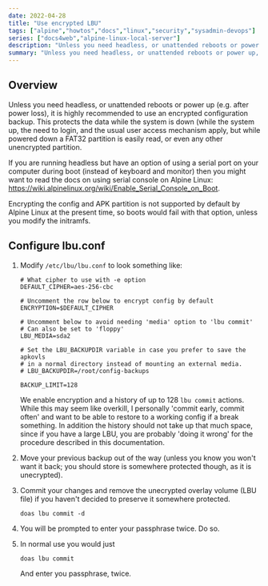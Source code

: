 ```yaml
---
date: 2022-04-28
title: "Use encrypted LBU"
tags: ["alpine","howtos","docs","linux","security","sysadmin-devops"]
series: ["docs4web","alpine-linux-local-server"]
description: "Unless you need headless, or unattended reboots or power up, it is highly recommended to use an encrypted configuration backup."
summary: "Unless you need headless, or unattended reboots or power up, it is highly recommended to use an encrypted configuration backup."
---
```


## Overview

Unless you need headless, or unattended reboots or power up (e.g. after power loss), it is highly recommended to use an encrypted configuration backup. This protects the data while the system is down (while the system up, the need to login, and the usual user access mechanism apply, but while powered down a FAT32 partition is easily read, or even any other unencrypted partition.

If you are running headless but have an option of using a serial port on your computer during boot (instead of keyboard and monitor) then you might want to read the docs on using serial console on Alpine Linux: <https://wiki.alpinelinux.org/wiki/Enable_Serial_Console_on_Boot>.

Encrypting the config and APK partition is not supported by default by Alpine Linux at the present time, so boots would fail with that option, unless you modify the initramfs.

## Configure lbu.conf

1. Modify `/etc/lbu/lbu.conf` to look something like:

   ```shell
   # What cipher to use with -e option
   DEFAULT_CIPHER=aes-256-cbc
   
   # Uncomment the row below to encrypt config by default
   ENCRYPTION=$DEFAULT_CIPHER
   
   # Uncomment below to avoid needing 'media' option to 'lbu commit'
   # Can also be set to 'floppy'   
   LBU_MEDIA=sda2
   
   # Set the LBU_BACKUPDIR variable in case you prefer to save the apkovls
   # in a normal directory instead of mounting an external media.
   # LBU_BACKUPDIR=/root/config-backups
   
   BACKUP_LIMIT=128
   ```

   We enable encryption and a history of up to 128 ``lbu commit`` actions. While this may seem like overkill, I personally 'commit early, commit often' and want to be able to restore to a working config if a break something. In addition the history should not take up that much space, since if you have a large LBU, you are probably 'doing it wrong' for the procedure described in this documentation.

2. Move your previous backup out of the way (unless you know you won't want it back;
   you should store is somewhere protected though, as it is unecrypted).

3. Commit your changes and remove the unecrypted overlay volume (LBU file) if you haven't decided to preserve it somewhere protected.

   ```shell
   doas lbu commit -d
   ```

4. You will be prompted to enter your passphrase twice. Do so.

5. In normal use you would just

   ```shell
   doas lbu commit
   ```

   And enter you passphrase, twice.
